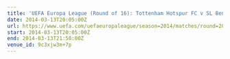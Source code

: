 ```yaml
---
title: 'UEFA Europa League (Round of 16): Tottenham Hotspur FC v SL Benfica'
date: 2014-03-13T20:05:00Z
url: https://www.uefa.com/uefaeuropaleague/season=2014/matches/round=2000471/match=2012657/
start: 2014-03-13T20:05:00Z
end: 2014-03-13T21:50:00Z
venue_id: 9c3xjw3m+7p
---
```

